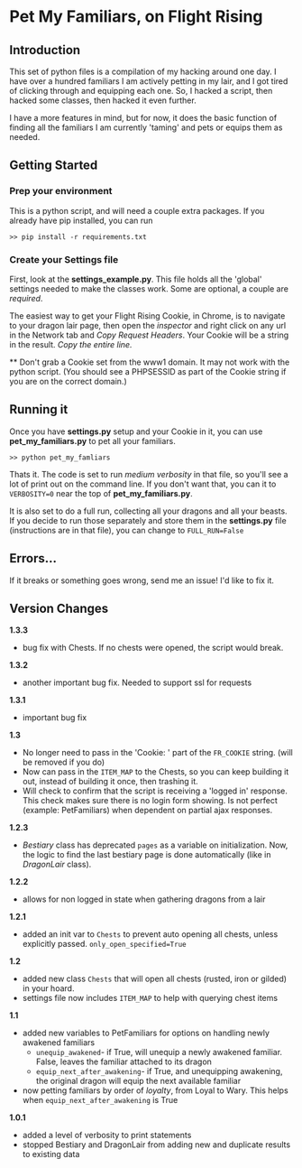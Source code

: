# Pet My Familiars, on Flight Rising
## Introduction
This set of python files is a compilation of my hacking around one day.  I have over a hundred familiars I am actively petting in my lair, and I got tired of clicking through and equipping each one.  So, I hacked a script, then hacked some classes, then hacked it even further.

I have a more features in mind, but for now, it does the basic function of finding all the familiars I am currently 'taming' and pets or equips them as needed.

## Getting Started

### Prep your environment
This is a python script, and will need a couple extra packages.  If you already have pip installed, you can run

    >> pip install -r requirements.txt

### Create your Settings file
First, look at the **settings_example.py**.  This file holds all the 'global' settings needed to make the classes work.  Some are optional, a couple are _required_.
  
The easiest way to get your Flight Rising Cookie, in Chrome, is to navigate to your dragon lair page, then open the _inspector_ and right click on any url in the Network tab and _Copy Request Headers_.  Your Cookie will be a string in the result.  _Copy the entire line._

** Don't grab a Cookie set from the www1 domain.  It may not work with the python script. (You should see a PHPSESSID as part of the Cookie string if you are on the correct domain.)

## Running it
Once you have **settings.py** setup and your Cookie in it, you can use **pet_my_familiars.py** to pet all your familiars.
    
    >> python pet_my_famliars

Thats it.  The code is set to run _medium verbosity_ in that file, so you'll see a lot of print out on the command line.  If you don't want that, you can it to `VERBOSITY=0` near the top of **pet_my_familiars.py**.

It is also set to do a full run, collecting all your dragons and all your beasts.  If you decide to run those separately and store them in the **settings.py** file (instructions are in that file), you can change to `FULL_RUN=False`

## Errors...
If it breaks or something goes wrong, send me an issue!  I'd like to fix it.

## Version Changes
**1.3.3**

- bug fix with Chests.  If no chests were opened, the script would break.

**1.3.2**

 - another important bug fix.  Needed to support ssl for requests

**1.3.1**

 - important bug fix

**1.3**

 - No longer need to pass in the 'Cookie: ' part of the `FR_COOKIE` string.  (will be removed if you do)
 - Now can pass in the `ITEM_MAP` to the Chests, so you can keep building it out, instead of building it once, then trashing it.
 - Will check to confirm that the script is receiving a 'logged in' response.  This check makes sure there is no login form showing.  Is not perfect (example: PetFamiliars) when dependent on partial ajax responses.

**1.2.3**

 - *Bestiary* class has deprecated `pages` as a variable on initialization.  Now, the logic to find the last bestiary page is done automatically (like in *DragonLair* class).

**1.2.2**

 - allows for non logged in state when gathering dragons from a lair

**1.2.1**

 - added an init var to `Chests` to prevent auto opening all chests, unless explicitly passed.  `only_open_specified=True`

**1.2**

 - added new class `Chests` that will open all chests (rusted, iron or gilded) in your hoard.
 - settings file now includes `ITEM_MAP` to help with querying chest items

**1.1**

 - added new variables to PetFamiliars for options on handling newly awakened familiars
    - `unequip_awakened`- if True, will unequip a newly awakened familiar.  False, leaves the familiar attached to its dragon
    - `equip_next_after_awakening`- if True, and unequipping awakening, the original dragon will equip the next available familiar
 - now petting familiars by order of _loyalty_, from Loyal to Wary.  This helps when `equip_next_after_awakening` is True

**1.0.1**

 - added a level of verbosity to print statements
 - stopped Bestiary and DragonLair from adding new and duplicate results to existing data